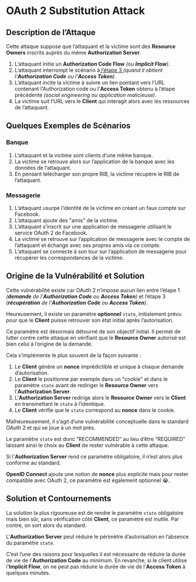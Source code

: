 # OAuth 2 Substitution Attack

## **Description de l’Attaque**

Cette attaque suppose que l’attaquant et la victime sont des **Resource Owners** inscrits auprès du même **Authorization Server**.

1. L’attaquant initie un **Authorization Code Flow** _\(ou **Implicit Flow**\)_.
2. L’attaquant interrompt le scénario à[ l’étape 3 ](oauth-2-authorization-code-flow.md)_\(quand il obtient l'**Authorization Code** ou l'**Access Token**\)_.
3. L’attaquant incite la victime à suivre un lien pointant vers l’URL contenant l'Authorization code ou l'**Access Token** obtenu à l’étape précédente _\(social engineering ou application malicieuse\)_.
4. La victime suit l’URL vers le **Client** qui interagit alors avec les ressources de l’attaquant.

## **Quelques Exemples de Scénarios**

### Banque

1. L’attaquant et la victime sont clients d’une même banque.
2. La victime se retrouve alors sur l’application de la banque avec les données de l’attaquant.
3. En pensant télécharger son propre RIB, la victime récupère le RIB de l’attaquant.

### Messagerie

1. L’attaquant usurpe l’identité de la victime en créant un faux compte sur Facebook.
2. L’attaquant ajoute des "amis" de la victime.
3. L’attaquant s’inscrit sur une application de messagerie utilisant le service OAuth 2 de Facebook.
4. La victime se retrouve sur l’application de messagerie avec le compte de l’attaquant et échange avec ses propres amis via ce compte.
5. L’attaquant se connecte à son tour sur l’application de messagerie pour récupérer les correspondances de la victime.

## **Origine de la Vulnérabilité et Solution**

Cette vulnérabilité existe car OAuth 2 n’impose aucun lien entre l’étape 1 _\(**demande** de l'**Authorization Code** ou **Access Token**\)_ et l’étape 3 _\(**récupération** de l'**Authorization Code** ou **Access Token**\)_.

Heureusement, il existe un paramètre **optionnel** `state`, initialement prévu pour que le **Client** puisse retrouver son état initial après l’autorisation.

Ce paramètre est désormais détourné de son objectif initial. Il permet de lutter contre cette attaque en vérifiant que le **Resource Owner** autorisé est bien celui à l’origine de la demande.

Cela s’implémente le plus souvent de la façon suivante :

1. Le **Client** génère un **nonce** imprédictible et unique à chaque demande d’autorisation.
2. Le **Client** le positionne par exemple dans un "cookie" et dans le paramètre `state` avant de rediriger le **Resource Owner** vers l'**Authorization Server**.
3. L'**Authorization Server** redirige alors le **Resource Owner** vers le **Client** en transmettant le `state` à l’identique.
4. Le **Client** vérifie que le `state` correspond au **nonce** dans le cookie.

Malheureusement, il s’agit d’une vulnérabilité conceptuelle dans le standard OAuth 2 et qui se joue à un mot près.

Le paramètre `state` est donc “RECOMMENDED” au lieu d’être “REQUIRED” laissant ainsi le choix au **Client** de rester vulnérable à cette attaque.

Si l'**Authorization Server** rend ce paramètre obligatoire, il n’est alors plus conforme au standard.

**OpenID Connect** ajoute une notion de **nonce** plus explicite mais pour rester compatible avec OAuth 2, ce paramètre est également optionnel 😭.

## **Solution et Contournements**

La solution la plus rigoureuse est de rendre le paramètre `state` obligatoire mais bien sûr, sans vérification côté **Client**, ce paramètre est inutile. Par contre, on sort alors du standard.

L'**Authorization Server** peut réduire le périmètre d’autorisation en l’absence du paramètre `state`.

C’est l’une des raisons pour lesquelles il est nécessaire de réduire la durée de vie de l'**Authorization Code** au minimum. En revanche, si le client utilise l'**Implicit Flow**, on ne peut pas réduire la durée de vie de l'**Access Token** à quelques minutes.

